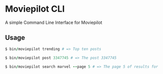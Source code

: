 # Moviepilot CLI
A simple Command Line Interface for Moviepilot

## Usage
```ruby   
$ bin/moviepilot trending # => Top ten posts
```
```ruby 
$ bin/moviepilot post 3347745 # => The post 3347745 
```
```ruby
$ bin/moviepilot search marvel --page 5 # => The page 5 of results for the word 'marvel'
```